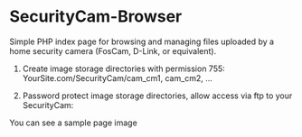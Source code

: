 SecurityCam-Browser
======
Simple PHP index page for browsing and managing files uploaded by a home security camera (FosCam, D-Link, or equivalent).

1) Create image storage directories with permission 755: YourSite.com/SecurityCam/cam_cm1, cam_cm2, ...

2) Password protect image storage directories, allow access via ftp to your SecurityCam: 

You can see a sample page image 


